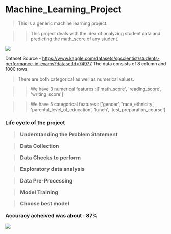 # <h1> Machine_Learning_Project

>This is a generic machine learning project.

>>This project deals with the idea of analyzing student data and predicting the math_score of any student.

![](https://github.com/ML_Project/image_2.gif)

Dataset Source - https://www.kaggle.com/datasets/spscientist/students-performance-in-exams?datasetId=74977
The data consists of 8 column and 1000 rows.

>There are both categorical as well as numerical values.

>>We have 3 numerical features : ['math_score', 'reading_score', 'writing_score']

>>We have 5 categorical features : ['gender', 'race_ethnicity', 'parental_level_of_education', 'lunch', 'test_preparation_course']

<h3>Life cycle of the project

>Understanding the Problem Statement

>Data Collection

>Data Checks to perform

>Exploratory data analysis

>Data Pre-Processing

>Model Training

>Choose best model

Accuracy acheived was about : 87%

![](https://github.com/ML_Project/image_1.gif)